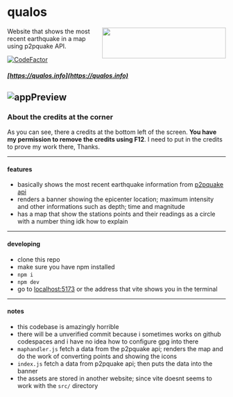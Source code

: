 # qualos
<img align="right" width="285" height="71" src="https://pickingname.github.io/icons/qualos/qualos_logo.png">

Website that shows the most recent earthquake in a map using p2pquake API.

[![CodeFactor](https://www.codefactor.io/repository/github/pickingname/qualos/badge)](https://www.codefactor.io/repository/github/pickingname/qualos)
##### [https://qualos.info](https://qualos.info)

![appPreview](https://github.com/pickingname/qualos/assets/115550149/45f3777a-1a59-47ff-917c-5581792fc070)
---
### About the credits at the corner
As you can see, there a credits at the bottom left of the screen. **You have my permission to remove the credits using F12**. I need to put in the credits to prove my work there, Thanks.

---
#### features
- basically shows the most recent earthquake information from [p2pquake api](https://www.p2pquake.net/develop/json_api_v2/)
- renders a banner showing the epicenter location; maximum intensity and other informations such as depth; time and magnitude
- has a map that show the stations points and their readings as a circle with a number thing idk how to explain

---
#### developing
- clone this repo
- make sure you have npm installed
- `npm i`
- `npm dev`
- go to [localhost:5173](http://localhost:5173) or the address that vite shows you in the terminal

---

#### notes
- this codebase is amazingly horrible
- there will be a unverified commit because i sometimes works on github codespaces and i have no idea how to configure gpg into there
- `maphandler.js` fetch a data from the p2pquake api; renders the map and do the work of converting points and showing the icons
- `index.js` fetch a data from p2pquake api; then puts the data into the banner
- the assets are stored in another website; since vite doesnt seems to work with the `src/` directory
